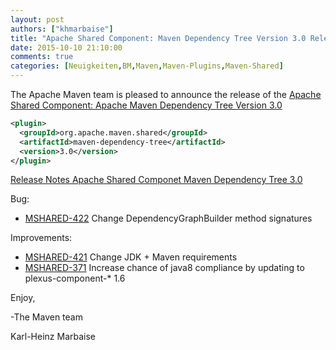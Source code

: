 ```yaml
---
layout: post
authors: ["khmarbaise"]
title: "Apache Shared Component: Maven Dependency Tree Version 3.0 Released"
date: 2015-10-10 21:10:00
comments: true
categories: [Neuigkeiten,BM,Maven,Maven-Plugins,Maven-Shared]
---
```

The Apache Maven team is pleased to announce the release of the 
[Apache Shared Component: Apache Maven Dependency Tree Version 3.0](https://maven.apache.org/shared/maven-dependency-tree/)


```xml
<plugin>
  <groupId>org.apache.maven.shared</groupId>
  <artifactId>maven-dependency-tree</artifactId>
  <version>3.0</version>
</plugin>
```

<!-- more -->

[Release Notes Apache Shared Componet Maven Dependency Tree 3.0](https://issues.apache.org/jira/secure/ReleaseNote.jspa?projectId=12317922&version=12331490)

Bug:

 * [MSHARED-422](https://issues.apache.org/jira/browse/MSHARED-422) Change DependencyGraphBuilder method signatures

Improvements:

 * [MSHARED-421](https://issues.apache.org/jira/browse/MSHARED-421) Change JDK + Maven requirements
 * [MSHARED-371](https://issues.apache.org/jira/browse/MSHARED-371) Increase chance of java8 compliance by updating to plexus-component-* 1.6

Enjoy,

-The Maven team

Karl-Heinz Marbaise
